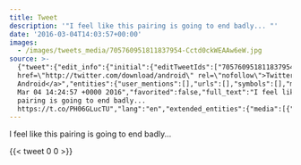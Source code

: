```yaml
---
title: Tweet
description: '"I feel like this pairing is going to end badly... "'
date: '2016-03-04T14:03:57+00:00'
images:
  - /images/tweets_media/705760951811837954-Cctd0ckWEAAw6eW.jpg
source: >-
  {"tweet":{"edit_info":{"initial":{"editTweetIds":["705760951811837954"],"editableUntil":"2016-03-04T15:24:57.973Z","editsRemaining":"5","isEditEligible":true}},"retweeted":false,"source":"<a
  href=\"http://twitter.com/download/android\" rel=\"nofollow\">Twitter for
  Android</a>","entities":{"user_mentions":[],"urls":[],"symbols":[],"media":[{"expanded_url":"https://twitter.com/toychicken/status/705760951811837954/photo/1","indices":["50","73"],"url":"https://t.co/PH06GLucTU","media_url":"http://pbs.twimg.com/media/Cctd0ckWEAAw6eW.jpg","id_str":"705760922216828928","id":"705760922216828928","media_url_https":"https://pbs.twimg.com/media/Cctd0ckWEAAw6eW.jpg","sizes":{"small":{"w":"510","h":"680","resize":"fit"},"thumb":{"w":"150","h":"150","resize":"crop"},"medium":{"w":"900","h":"1200","resize":"fit"},"large":{"w":"1536","h":"2048","resize":"fit"}},"type":"photo","display_url":"pic.twitter.com/PH06GLucTU"}],"hashtags":[]},"display_text_range":["0","73"],"favorite_count":"0","id_str":"705760951811837954","truncated":false,"retweet_count":"0","id":"705760951811837954","possibly_sensitive":false,"created_at":"Fri
  Mar 04 14:24:57 +0000 2016","favorited":false,"full_text":"I feel like this
  pairing is going to end badly...
  https://t.co/PH06GLucTU","lang":"en","extended_entities":{"media":[{"expanded_url":"https://twitter.com/toychicken/status/705760951811837954/photo/1","indices":["50","73"],"url":"https://t.co/PH06GLucTU","media_url":"http://pbs.twimg.com/media/Cctd0ckWEAAw6eW.jpg","id_str":"705760922216828928","id":"705760922216828928","media_url_https":"https://pbs.twimg.com/media/Cctd0ckWEAAw6eW.jpg","sizes":{"small":{"w":"510","h":"680","resize":"fit"},"thumb":{"w":"150","h":"150","resize":"crop"},"medium":{"w":"900","h":"1200","resize":"fit"},"large":{"w":"1536","h":"2048","resize":"fit"}},"type":"photo","display_url":"pic.twitter.com/PH06GLucTU"}]}}}
---
```

I feel like this pairing is going to end badly... 
    
{{< tweet 0 0 >}}
    
